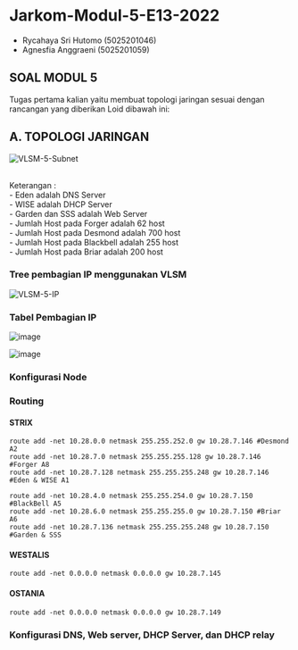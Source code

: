 # Jarkom-Modul-5-E13-2022
- Rycahaya Sri Hutomo (5025201046)
- Agnesfia Anggraeni (5025201059)

## SOAL MODUL 5
Tugas pertama kalian yaitu membuat topologi jaringan sesuai dengan rancangan yang diberikan Loid dibawah ini:

## A. TOPOLOGI JARINGAN
![VLSM-5-Subnet](https://user-images.githubusercontent.com/94664966/205910144-a64507df-0566-41d6-b09e-5e9262436a26.png)

<br>
Keterangan :	<br>
- Eden adalah DNS Server<br>
- WISE adalah DHCP Server<br>
- Garden dan SSS adalah Web Server<br>
- Jumlah Host pada Forger adalah 62 host<br>
- Jumlah Host pada Desmond adalah 700 host<br>
- Jumlah Host pada Blackbell adalah 255 host<br>
- Jumlah Host pada Briar adalah 200 host<br>

### Tree pembagian IP menggunakan VLSM
![VLSM-5-IP](https://user-images.githubusercontent.com/94664966/205911325-779c5c8c-8934-4ad6-8dd7-7ba8153d528c.png)
<br>

### Tabel Pembagian IP
![image](https://user-images.githubusercontent.com/94664966/205911587-301b04e2-3f01-46a7-a1db-459a1d2adbb0.png)

![image](https://user-images.githubusercontent.com/94664966/205911729-ffc0483b-d647-4443-89d2-431de6c913c0.png)


### Konfigurasi Node

### Routing
#### STRIX
```
route add -net 10.28.0.0 netmask 255.255.252.0 gw 10.28.7.146 #Desmond A2
route add -net 10.28.7.0 netmask 255.255.255.128 gw 10.28.7.146 #Forger A8
route add -net 10.28.7.128 netmask 255.255.255.248 gw 10.28.7.146 #Eden & WISE A1

route add -net 10.28.4.0 netmask 255.255.254.0 gw 10.28.7.150 #BlackBell A5
route add -net 10.28.6.0 netmask 255.255.255.0 gw 10.28.7.150 #Briar A6
route add -net 10.28.7.136 netmask 255.255.255.248 gw 10.28.7.150 #Garden & SSS
```

#### WESTALIS
```
route add -net 0.0.0.0 netmask 0.0.0.0 gw 10.28.7.145
```

#### OSTANIA
```
route add -net 0.0.0.0 netmask 0.0.0.0 gw 10.28.7.149
```

### Konfigurasi DNS, Web server, DHCP Server, dan DHCP relay
